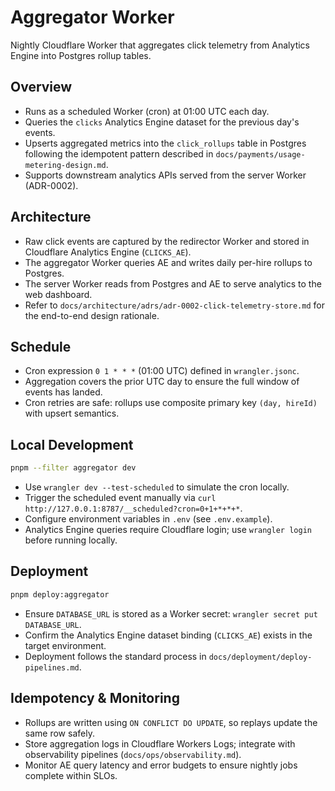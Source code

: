 # Aggregator Worker

Nightly Cloudflare Worker that aggregates click telemetry from Analytics Engine into Postgres rollup tables.

## Overview

- Runs as a scheduled Worker (cron) at 01:00 UTC each day.
- Queries the `clicks` Analytics Engine dataset for the previous day's events.
- Upserts aggregated metrics into the `click_rollups` table in Postgres following the idempotent pattern described in `docs/payments/usage-metering-design.md`.
- Supports downstream analytics APIs served from the server Worker (ADR-0002).

## Architecture

- Raw click events are captured by the redirector Worker and stored in Cloudflare Analytics Engine (`CLICKS_AE`).
- The aggregator Worker queries AE and writes daily per-hire rollups to Postgres.
- The server Worker reads from Postgres and AE to serve analytics to the web dashboard.
- Refer to `docs/architecture/adrs/adr-0002-click-telemetry-store.md` for the end-to-end design rationale.

## Schedule

- Cron expression `0 1 * * *` (01:00 UTC) defined in `wrangler.jsonc`.
- Aggregation covers the prior UTC day to ensure the full window of events has landed.
- Cron retries are safe: rollups use composite primary key `(day, hireId)` with upsert semantics.

## Local Development

```sh
pnpm --filter aggregator dev
```

- Use `wrangler dev --test-scheduled` to simulate the cron locally.
- Trigger the scheduled event manually via `curl http://127.0.0.1:8787/__scheduled?cron=0+1+*+*+*`.
- Configure environment variables in `.env` (see `.env.example`).
- Analytics Engine queries require Cloudflare login; use `wrangler login` before running locally.

## Deployment

```sh
pnpm deploy:aggregator
```

- Ensure `DATABASE_URL` is stored as a Worker secret: `wrangler secret put DATABASE_URL`.
- Confirm the Analytics Engine dataset binding (`CLICKS_AE`) exists in the target environment.
- Deployment follows the standard process in `docs/deployment/deploy-pipelines.md`.

## Idempotency & Monitoring

- Rollups are written using `ON CONFLICT DO UPDATE`, so replays update the same row safely.
- Store aggregation logs in Cloudflare Workers Logs; integrate with observability pipelines (`docs/ops/observability.md`).
- Monitor AE query latency and error budgets to ensure nightly jobs complete within SLOs.





